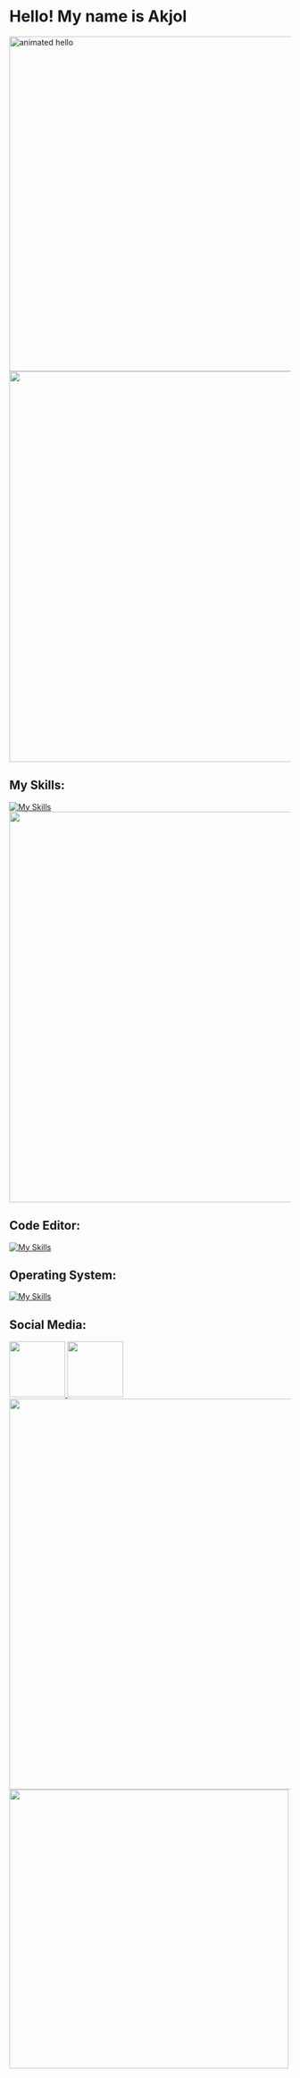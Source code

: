 <h1>Hello! My name is Akjol</h1>
<img src="https://github.com/Anmol-Baranwal/Cool-GIFs-For-GitHub/assets/74038190/9be4d344-6782-461a-b5a6-32a07bf7b34e" width="600" alt="animated hello">
<img src="https://user-images.githubusercontent.com/74038190/212284100-561aa473-3905-4a80-b561-0d28506553ee.gif" width="700">

## My Skills:
[![My Skills](https://skillicons.dev/icons?i=php,mysql,symfony,git,docker,postman&perline=10)](https://skillicons.dev)
<img src="https://user-images.githubusercontent.com/74038190/212284100-561aa473-3905-4a80-b561-0d28506553ee.gif" width="700">

## Code Editor:
[![My Skills](https://skillicons.dev/icons?i=vscode&perline=10)](https://skillicons.dev)

## Operating System:
[![My Skills](https://skillicons.dev/icons?i=linux,ubuntu&perline=10)](https://skillicons.dev)

## Social Media:
<a href="https://www.discord.com/channels/akjol7437/"> 
  <img src="https://user-images.githubusercontent.com/74038190/235294015-47144047-25ab-417c-af1b-6746820a20ff.gif" width="100">
</a>

<a href="https://www.tiktok.com/@akjol006?_t=8kQAHut3Nnr&_r=1">
  <img src="https://user-images.githubusercontent.com/74038190/235294006-04e22871-2943-4626-9a99-e1d416cbda26.gif" width="100">
</a>
<img src="https://user-images.githubusercontent.com/74038190/212284100-561aa473-3905-4a80-b561-0d28506553ee.gif" width="700">

<img src="https://user-images.githubusercontent.com/74038190/212284136-03988914-d899-44b4-b1d9-4eeccf656e44.gif" width="500">
